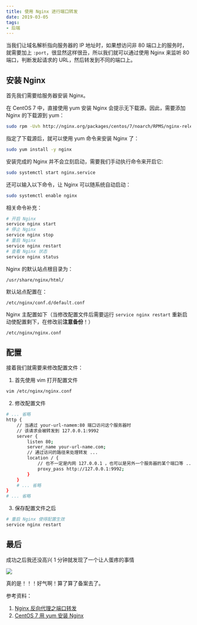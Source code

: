 ```yaml
---
title: 使用 Nginx 进行端口转发
date: 2019-03-05
tags:
- 后端
---
```


当我们让域名解析指向服务器的 IP 地址时，如果想访问非 80 端口上的服务时，就需要加上 `:port`，很显然这样很丑，所以我们就可以通过使用 Nginx 来监听 80 端口，判断发起请求的 URL，然后转发到不同的端口上。<!-- more -->

## 安装 Nginx

首先我们需要给服务器安装 Nginx。

在 CentOS 7 中，直接使用 yum 安装 Nginx 会提示无下载源。因此，需要添加 Nginx 的下载源到 yum：

```bash
sudo rpm -Uvh http://nginx.org/packages/centos/7/noarch/RPMS/nginx-release-centos-7-0.el7.ngx.noarch.rpm
```

指定了下载源后，就可以使用 yum 命令来安装 Nginx 了：

```bash
sudo yum install -y nginx
```

安装完成的 Nginx 并不会立刻启动，需要我们手动执行命令来开启它:

```bash
sudo systemctl start nginx.service
```

还可以输入以下命令，让 Nginx 可以随系统自动启动：

```bash
sudo systemctl enable nginx
```

相关命令补充：

```bash
# 开启 Nginx
service nginx start
# 停止 Nginx
service nginx stop
# 重启 Nginx
service nginx restart
# 查看 Nginx 状态
service nginx status
```

Nginx 的默认站点根目录为：

```null
/usr/share/nginx/html/
```

默认站点配置在：

```null
/etc/nginx/conf.d/default.conf
```

Nginx 主配置如下（当修改配置文件后需要运行 `service nginx restart` 重新启动使配置剩下，在修改前**注意备份**！）

```bash
/etc/nginx/nginx.conf
```

## 配置

接着我们就需要来修改配置文件：

1. 首先使用 vim 打开配置文件

```bash
vim /etc/nginx/nginx.conf
```

2. 修改配置文件

```bash
# ... 省略
http {
    // 当通过 your-url-namem:80 端口访问这个服务器时
    // 该请求会被转发到 127.0.0.1:9992
    server {
        listen 80; 
        server_name your-url-name.com; 
        // 通过访问的路径来处理转发 ...
        location / { 
            // 也不一定是内网 127.0.0.1 ，也可以是另外一个服务器的某个端口等 ...
            proxy_pass http://127.0.0.1:9992;
        }
    }
    # ... 省略
}
# ... 省略
```

3. 保存配置文件之后

```bash
# 重启 Nginx 使得配置生效
service nginx restart
```

## 最后

成功之后我还没高兴 1 分钟就发现了一个让人蛋疼的事情

<img src="https://i.loli.net/2019/03/05/5c7d657b8a66d.png">

真的是！！！好气啊！算了算了备案去了。

参考资料：

1. [Nginx 反向代理之端口转发](http://www.nljb.net/default/Nginx%E5%8F%8D%E5%90%91%E4%BB%A3%E7%90%86%E4%B9%8B%E7%AB%AF%E5%8F%A3%E8%BD%AC%E5%8F%91/)
2. [CentOS 7 用 yum 安装 Nginx](https://chaishiwei.com/blog/1281.html)

